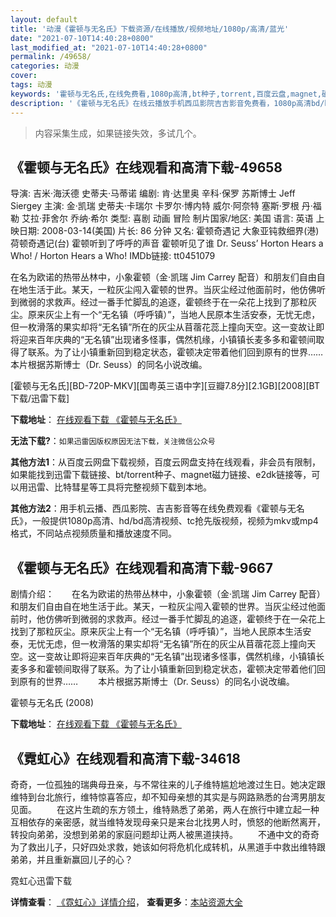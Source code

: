 ```yaml
---
layout: default
title: '动漫《霍顿与无名氏》下载资源/在线播放/视频地址/1080p/高清/蓝光'
date: "2021-07-10T14:40:28+0800"
last_modified_at: "2021-07-10T14:40:28+0800"
permalink: /49658/
categories: 动漫
cover:
tags: 动漫
keywords: '霍顿与无名氏,在线免费看,1080p高清,bt种子,torrent,百度云盘,magnet,磁力链,迅雷下载资源'
description: '《霍顿与无名氏》在线云播放手机西瓜影院吉吉影音免费看，1080p高清bd/hd未删减完整版和tc抢先枪版，mkv/mp4格式，附带bt/torrent种子、magnet/磁力链、百度云盘、网盘资源迅雷下载链接'
---
```


>内容采集生成，如果链接失效，多试几个。


## 《霍顿与无名氏》在线观看和高清下载-49658

导演: 吉米·海沃德 史蒂夫·马蒂诺 编剧: 肯·达里奥 辛科·保罗 苏斯博士 Jeff Siergey 主演: 金·凯瑞 史蒂夫·卡瑞尔 卡罗尔·博内特 威尔·阿奈特 塞斯·罗根 丹·福勒 艾拉·菲舍尔 乔纳·希尔 类型: 喜剧 动画 冒险 制片国家/地区: 美国 语言: 英语 上映日期: 2008-03-14(美国) 片长: 86 分钟 又名: 霍顿奇遇记 大象亚钝救细界(港) 荷顿奇遇记(台) 霍顿听到了呼呼的声音 霍顿听见了谁 Dr. Seuss’ Horton Hears a Who! / Horton Hears a Who! IMDb链接: tt0451079

在名为欧诺的热带丛林中，小象霍顿（金·凯瑞 Jim Carrey 配音）和朋友们自由自在地生活于此。某天，一粒灰尘闯入霍顿的世界。当灰尘经过他面前时，他仿佛听到微弱的求救声。经过一番手忙脚乱的追逐，霍顿终于在一朵花上找到了那粒灰尘。原来灰尘上有一个“无名镇（呼呼镇）”，当地人民原本生活安泰，无忧无虑，但一枚滑落的果实却将“无名镇”所在的灰尘从苜蓿花蕊上撞向天空。这一变故让即将迎来百年庆典的“无名镇”出现诸多怪事，偶然机缘，小镇镇长麦多多和霍顿间取得了联系。为了让小镇重新回到稳定状态，霍顿决定带着他们回到原有的世界…… 本片根据苏斯博士（Dr. Seuss）的同名小说改编。


[霍顿与无名氏][BD-720P-MKV][国粤英三语中字][豆瓣7.8分][2.1GB][2008][BT下载/迅雷下载]

**下载地址**： [在线观看下载 《霍顿与无名氏》](https://www.btdx8.com/torrent/horton_hears_a_who_2008.html) 


**无法下载?**：`如果迅雷因版权原因无法下载，关注微信公众号 `

**其他方法1**：从百度云网盘下载视频，百度云网盘支持在线观看，非会员有限制，如果能找到迅雷下载链接、bt/torrent种子、magnet磁力链接、e2dk链接等，可以用迅雷、比特彗星等工具将完整视频下载到本地。

**其他方法2**：用手机云播、西瓜影院、吉吉影音等在线免费观看《霍顿与无名氏》，一般提供1080p高清、hd/bd高清视频、tc抢先版视频，视频为mkv或mp4格式，不同站点视频质量和播放速度不同。


## 《霍顿与无名氏》在线观看和高清下载-9667

剧情介绍：　　在名为欧诺的热带丛林中，小象霍顿（金·凯瑞 Jim Carrey 配音）和朋友们自由自在地生活于此。某天，一粒灰尘闯入霍顿的世界。当灰尘经过他面前时，他仿佛听到微弱的求救声。经过一番手忙脚乱的追逐，霍顿终于在一朵花上找到了那粒灰尘。原来灰尘上有一个“无名镇（呼呼镇）”，当地人民原本生活安泰，无忧无虑，但一枚滑落的果实却将“无名镇”所在的灰尘从苜蓿花蕊上撞向天空。这一变故让即将迎来百年庆典的“无名镇”出现诸多怪事，偶然机缘，小镇镇长麦多多和霍顿间取得了联系。为了让小镇重新回到稳定状态，霍顿决定带着他们回到原有的世界…… 　　本片根据苏斯博士（Dr. Seuss）的同名小说改编。


霍顿与无名氏 (2008)

**下载地址**： [在线观看下载 《霍顿与无名氏》](https://www.btbtdy.me/btdy/dy9161.html) 


## 《霓虹心》在线观看和高清下载-34618

奇奇，一位孤独的瑞典母丑亲，与不常往来的儿子维特尴尬地渡过生日。她决定跟维特到台北旅行，维特惊喜答应，却不知母亲想的其实是与网路熟悉的台湾男朋友见面。 　　在这片生疏的东方领土，维特熟悉了弟弟，两人在旅行中建立起一种互相依存的亲密感，就当维特发现母亲只是来台北找男人时，愤怒的他断然离开，转投向弟弟，没想到弟弟的家庭问题却让两人被黑道挟持。 　　不通中文的奇奇为了救出儿子，只好四处求救，她该如何将危机化成转机，从黑道手中救出维特跟弟弟，并且重新赢回儿子的心？


霓虹心迅雷下载

**详情查看**： [《霓虹心》详情介绍](/movie/34618/)， **查看更多**：[本站资源大全](/movie/t/all/)

